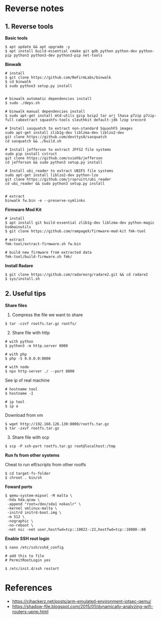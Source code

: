 # Reverse notes


## 1. Reverse tools

**Basic tools**
```
$ apt update && apt upgrade -y
$ apt install build-essential cmake git gdb python python-dev python-pip python3 python3-dev python3-pip net-tools
```

**Binwalk**
```
# install
$ git clone https://github.com/ReFirmLabs/binwalk
$ cd binwalk
$ sudo python3 setup.py install


# binwalk automatic dependencies install
$ sudo ./deps.sh

# binwalk manual dependencies install
$ sudo apt-get install mtd-utils gzip bzip2 tar arj lhasa p7zip p7zip-full cabextract squashfs-tools sleuthkit default-jdk lzop srecord

# Install sasquatch to extract non-standard SquashFS images
sudo apt-get install zlib1g-dev liblzma-dev liblzo2-dev
git clone https://github.com/devttys0/sasquatch
cd sasquatch && ./build.sh

# Install jefferson to extract JFFS2 file systems
sudo pip install cstruct
git clone https://github.com/sviehb/jefferson
cd jefferson && sudo python3 setup.py install

# Install ubi_reader to extract UBIFS file systems
sudo apt-get install liblzo2-dev python-lzo
git clone https://github.com/jrspruitt/ubi_reader
cd ubi_reader && sudo python3 setup.py install


# extract
binwalk fw.bin -e --preserve-symlinks
```

**Firmware Mod Kit**
```
# install
$ apt install git build-essential zlib1g-dev liblzma-dev python-magic bsdmainutils
$ git clone https://github.com/rampageX/firmware-mod-kit fmk-tool

# extract
fmk-tool/extract-firmware.sh fw.bin

# build new firmware from extracted data
fmk-tool/build-firmware.sh fmk/
```

**Install Radare**
```
$ git clone https://github.com/radareorg/radare2.git && cd radare2
$ sys/install.sh
```

## 2. Useful tips

**Share files**

1. Compress the file we want to share
```
$ tar -czvf rootfs.tar.gz rootfs/
```

2. Share file with http
```
# with python
$ python3 -m http.server 8000

# with php
$ php -S 0.0.0.0:8000

# with node
$ npx http-server ./ --port 8000
```

See ip of real machine
```
# hostname tool
$ hostname -I

# ip tool
$ ip a
```

Download from vm
```
$ wget http://192.168.126.130:8000/rootfs.tar.gz
$ tar -zxvf rootfs.tar.gz
```

3. Share file with scp
```
$ scp -P ssh-port rootfs.tar.gz root@localhost:/tmp
```


**Run fs from other systems**

Cheat to run elf/scripts from other rootfs

```
$ cd target-fs-folder
$ chroot . bin/sh
```


**Foward ports**

```
$ qemu-system-mipsel -M malta \
 -hda hda.qcow \
 -append "root=/dev/sda1 nokaslr" \
 -kernel vmlinux-malta \
 -initrd initrd-boot.img \
 -m 512 \
 -nographic \
 -no-reboot \
 -net nic -net user,hostfwd=tcp::10022-:22,hostfwd=tcp::10080-:80
```


**Enable SSH root login**

```
$ nano /etc/ssh/sshd_config

# add this to file
# PermitRootLogin yes

$ /etc/init.d/ssh restart
```


# References

- https://cjhackerz.net/posts/arm-emulated-environment-iotsec-qemu/
- https://shadow-file.blogspot.com/2015/01/dynamically-analyzing-wifi-routers-upnp.html
